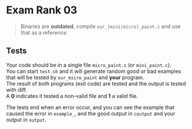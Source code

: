 # Exam Rank 03

>Binaries are **outdated**, compile ``our_[mini|micro]_paint.c`` and use that as a reference.

## Tests

Your code should be in a single file ``micro_paint.c`` (or ``mini_paint.c``).  
You can start ``test.sh`` and it will generate random good or bad examples that will be tested by ``our_micro_paint`` and **your** program.  
The result of both programs (exit code) are tested and the output is tested with diff.  
A **0** indicates it tested a non-valid file and **1** a valid file.

The tests end when an error occur, and you can see the example that caused the error in ``example_``, and the good output in ``coutput`` and your output in ``output``.
